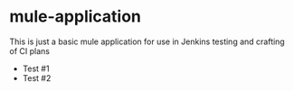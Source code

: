 mule-application
================

This is just a basic mule application for use in Jenkins testing and crafting of CI plans


- Test #1
- Test #2
